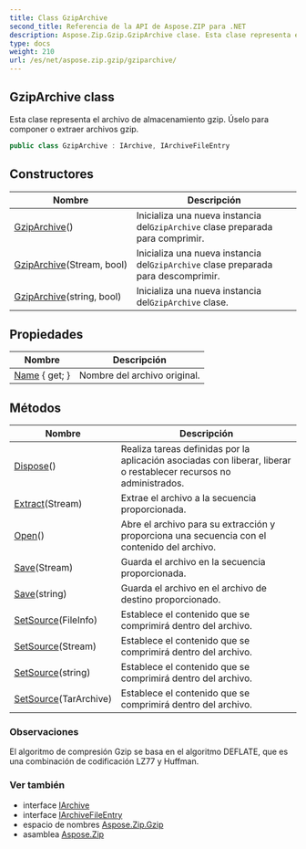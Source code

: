 ```yaml
---
title: Class GzipArchive
second_title: Referencia de la API de Aspose.ZIP para .NET
description: Aspose.Zip.Gzip.GzipArchive clase. Esta clase representa el archivo de almacenamiento gzip. Úselo para componer o extraer archivos gzip.
type: docs
weight: 210
url: /es/net/aspose.zip.gzip/gziparchive/
---
```

## GzipArchive class

Esta clase representa el archivo de almacenamiento gzip. Úselo para componer o extraer archivos gzip.

```csharp
public class GzipArchive : IArchive, IArchiveFileEntry
```

## Constructores

| Nombre | Descripción |
| --- | --- |
| [GzipArchive](gziparchive/#constructor)() | Inicializa una nueva instancia del`GzipArchive` clase preparada para comprimir. |
| [GzipArchive](gziparchive/#constructor_1)(Stream, bool) | Inicializa una nueva instancia del`GzipArchive` clase preparada para descomprimir. |
| [GzipArchive](gziparchive/#constructor_2)(string, bool) | Inicializa una nueva instancia del`GzipArchive` clase. |

## Propiedades

| Nombre | Descripción |
| --- | --- |
| [Name](../../aspose.zip.gzip/gziparchive/name/) { get; } | Nombre del archivo original. |

## Métodos

| Nombre | Descripción |
| --- | --- |
| [Dispose](../../aspose.zip.gzip/gziparchive/dispose/)() | Realiza tareas definidas por la aplicación asociadas con liberar, liberar o restablecer recursos no administrados. |
| [Extract](../../aspose.zip.gzip/gziparchive/extract/)(Stream) | Extrae el archivo a la secuencia proporcionada. |
| [Open](../../aspose.zip.gzip/gziparchive/open/)() | Abre el archivo para su extracción y proporciona una secuencia con el contenido del archivo. |
| [Save](../../aspose.zip.gzip/gziparchive/save/#save)(Stream) | Guarda el archivo en la secuencia proporcionada. |
| [Save](../../aspose.zip.gzip/gziparchive/save/#save_1)(string) | Guarda el archivo en el archivo de destino proporcionado. |
| [SetSource](../../aspose.zip.gzip/gziparchive/setsource/#setsource_1)(FileInfo) | Establece el contenido que se comprimirá dentro del archivo. |
| [SetSource](../../aspose.zip.gzip/gziparchive/setsource/#setsource_2)(Stream) | Establece el contenido que se comprimirá dentro del archivo. |
| [SetSource](../../aspose.zip.gzip/gziparchive/setsource/#setsource_3)(string) | Establece el contenido que se comprimirá dentro del archivo. |
| [SetSource](../../aspose.zip.gzip/gziparchive/setsource/#setsource)(TarArchive) | Establece el contenido que se comprimirá dentro del archivo. |

### Observaciones

El algoritmo de compresión Gzip se basa en el algoritmo DEFLATE, que es una combinación de codificación LZ77 y Huffman.

### Ver también

* interface [IArchive](../../aspose.zip/iarchive/)
* interface [IArchiveFileEntry](../../aspose.zip/iarchivefileentry/)
* espacio de nombres [Aspose.Zip.Gzip](../../aspose.zip.gzip/)
* asamblea [Aspose.Zip](../../)


